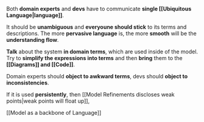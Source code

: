 Both **domain experts** and **devs** have to communicate **single [[Ubiquitous Language|language]]**.

It should be **unambiguous** and **everyoune should stick** to its terms and descriptions. The more **pervasive language** is, the more **smooth** will be the **understanding flow**.

**Talk** about the system **in domain terms**, which are used inside of the model. Try to **simplify the expressions into terms** and then **bring** them to the **[[Diagrams]] and [[Code]]**.

Domain experts should **object to awkward terms**, devs should **object to inconsistencies**.

If it is used **persistently**, then [[Model Refinements discloses weak points|weak points will float up]], 

[[Model as a backbone of Language]]